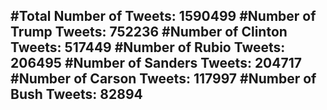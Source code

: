 #Total Number of Tweets: 1590499 
#Number of Trump Tweets: 752236
#Number of Clinton Tweets: 517449
#Number of Rubio Tweets: 206495
#Number of Sanders Tweets: 204717
#Number of Carson Tweets: 117997
#Number of Bush Tweets: 82894
---
